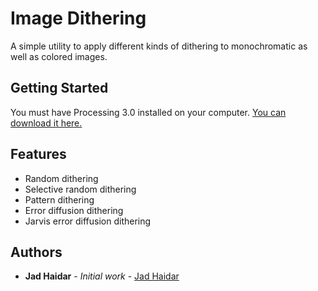 # Image Dithering

A simple utility to apply different kinds of dithering to monochromatic as well as colored images.

## Getting Started

You must have Processing 3.0 installed on your computer. [You can download it here.](https://processing.org/)

## Features

* Random dithering
* Selective random dithering
* Pattern dithering
* Error diffusion dithering
* Jarvis error diffusion dithering

## Authors

* **Jad Haidar** - *Initial work* - [Jad Haidar](https://github.com/jadhaidar)